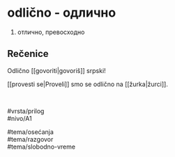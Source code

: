 # odlično - одлично

1. отлично, превосходно

## Rečenice

Odlično [[govoriti|govoriš]] srpski!

[[provesti se|Proveli]] smo se odlično na [[žurka|žurci]].

<br>

#vrsta/prilog  
#nivo/A1  

#tema/osećanja  
#tema/razgovor  
#tema/slobodno-vreme  
